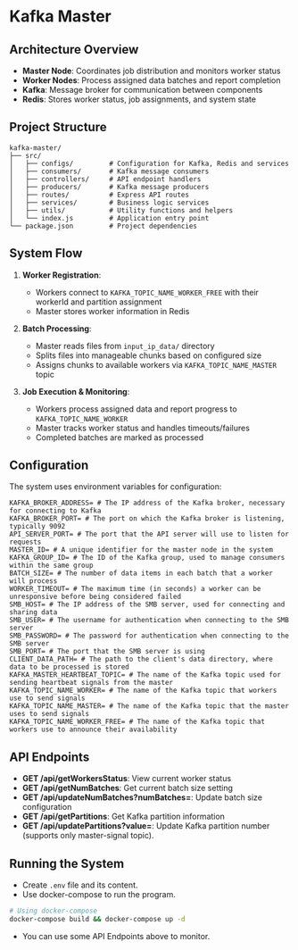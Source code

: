 # Kafka Master
## Architecture Overview

* **Master Node**: Coordinates job distribution and monitors worker status
* **Worker Nodes**: Process assigned data batches and report completion
* **Kafka**: Message broker for communication between components
* **Redis**: Stores worker status, job assignments, and system state

## Project Structure

```
kafka-master/
├── src/
│   ├── configs/         # Configuration for Kafka, Redis and services
│   ├── consumers/       # Kafka message consumers
│   ├── controllers/     # API endpoint handlers
│   ├── producers/       # Kafka message producers
│   ├── routes/          # Express API routes
│   ├── services/        # Business logic services
│   ├── utils/           # Utility functions and helpers
│   └── index.js         # Application entry point
└── package.json         # Project dependencies
```

## System Flow

1. **Worker Registration**:
   * Workers connect to `KAFKA_TOPIC_NAME_WORKER_FREE` with their workerId and partition assignment
   * Master stores worker information in Redis

2. **Batch Processing**:
   * Master reads files from `input_ip_data/` directory
   * Splits files into manageable chunks based on configured size
   * Assigns chunks to available workers via `KAFKA_TOPIC_NAME_MASTER` topic

3. **Job Execution & Monitoring**:
   * Workers process assigned data and report progress to `KAFKA_TOPIC_NAME_WORKER`
   * Master tracks worker status and handles timeouts/failures
   * Completed batches are marked as processed

## Configuration

The system uses environment variables for configuration:

```
KAFKA_BROKER_ADDRESS= # The IP address of the Kafka broker, necessary for connecting to Kafka
KAFKA_BROKER_PORT= # The port on which the Kafka broker is listening, typically 9092
API_SERVER_PORT= # The port that the API server will use to listen for requests
MASTER_ID= # A unique identifier for the master node in the system
KAFKA_GROUP_ID= # The ID of the Kafka group, used to manage consumers within the same group
BATCH_SIZE= # The number of data items in each batch that a worker will process
WORKER_TIMEOUT= # The maximum time (in seconds) a worker can be unresponsive before being considered failed
SMB_HOST= # The IP address of the SMB server, used for connecting and sharing data
SMB_USER= # The username for authentication when connecting to the SMB server
SMB_PASSWORD= # The password for authentication when connecting to the SMB server
SMB_PORT= # The port that the SMB server is using
CLIENT_DATA_PATH= # The path to the client's data directory, where data to be processed is stored
KAFKA_MASTER_HEARTBEAT_TOPIC= # The name of the Kafka topic used for sending heartbeat signals from the master
KAFKA_TOPIC_NAME_WORKER= # The name of the Kafka topic that workers use to send signals
KAFKA_TOPIC_NAME_MASTER= # The name of the Kafka topic that the master uses to send signals
KAFKA_TOPIC_NAME_WORKER_FREE= # The name of the Kafka topic that workers use to announce their availability
```

## API Endpoints

* **GET /api/getWorkersStatus**: View current worker status
* **GET /api/getNumBatches**: Get current batch size setting
* **GET /api/updateNumBatches?numBatches=<integer>**: Update batch size configuration
* **GET /api/getPartitions**: Get Kafka partition information
* **GET /api/updatePartitions?value=<integer>**: Update Kafka partition number (supports only master-signal topic).

## Running the System
- Create `.env` file and its content.
- Use docker-compose to run the program.
```bash
# Using docker-compose
docker-compose build && docker-compose up -d
```
- You can use some API Endpoints above to monitor.